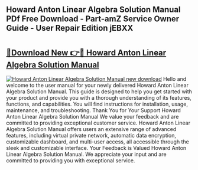 ## Howard Anton Linear Algebra Solution Manual PDf Free Download - Part-amZ Service Owner Guide - User Repair Edition jEBXX

# <h2><a href="http://bc40536.oget.top/?id=Howard+Anton+Linear+Algebra+Solution+Manual">🔗Download New 👉🔴 Howard Anton Linear Algebra Solution Manual</a></h2>

[![Howard Anton Linear Algebra Solution Manual new download](https://i.imgur.com/5g1atiW.png)](http://bc40536.oget.top/?id=Howard+Anton+Linear+Algebra+Solution+Manual)
Hello and welcome to the user manual for your newly delivered Howard Anton Linear Algebra Solution Manual. This guide is designed to help you get started with your product and provide you with a thorough understanding of its features, functions, and capabilities. You will find instructions for installation, usage, maintenance, and troubleshooting. Thank You for Your Support Howard Anton Linear Algebra Solution Manual We value your feedback and are committed to providing exceptional customer service. Howard Anton Linear Algebra Solution Manual offers users an extensive range of advanced features, including virtual private network, automatic data encryption, customizable dashboard, and multi-user access, all accessible through the sleek and customizable interface. Your Feedback is Valued Howard Anton Linear Algebra Solution Manual. We appreciate your input and are committed to providing you with exceptional service.
